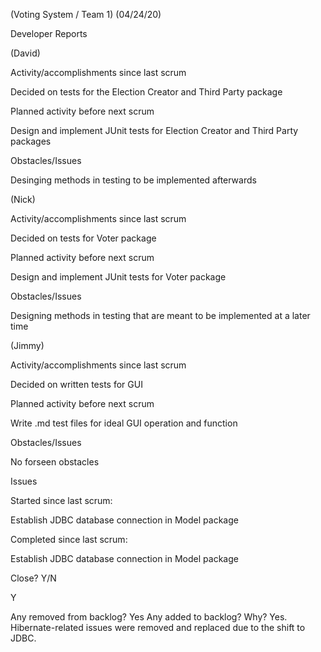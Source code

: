 (Voting System / Team 1)
(04/24/20)

Developer Reports

(David)

Activity/accomplishments since last scrum

Decided on tests for the Election Creator and Third Party package


Planned activity before next scrum

Design and implement JUnit tests for Election Creator and Third Party packages


Obstacles/Issues

Desinging methods in testing to be implemented afterwards




(Nick)

Activity/accomplishments since last scrum

Decided on tests for Voter package


Planned activity before next scrum

Design and implement JUnit tests for Voter package


Obstacles/Issues

Designing methods in testing that are meant to be implemented at a later time




(Jimmy)

Activity/accomplishments since last scrum

Decided on written tests for GUI


Planned activity before next scrum

Write .md test files for ideal GUI operation and function


Obstacles/Issues

No forseen obstacles




Issues

Started since last scrum:

Establish JDBC database connection in Model package


Completed since last scrum:

Establish JDBC database connection in Model package

Close? Y/N

Y

Any removed from backlog?
Yes
Any added to backlog? Why?
Yes. Hibernate-related issues were removed and replaced due to the shift to JDBC.